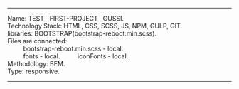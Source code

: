 ___
Name: TEST__FIRST-PROJECT__GUSSI.                               
Technology Stack: HTML, CSS, SCSS, JS, NPM, GULP, GIT.  
libraries: BOOTSTRAP(bootstrap-reboot.min.scss).  
Files are connected:   
&nbsp;&nbsp;&nbsp;&nbsp;&nbsp;&nbsp;&nbsp;&nbsp;&nbsp;bootstrap-reboot.min.scss - local.   
&nbsp;&nbsp;&nbsp;&nbsp;&nbsp;&nbsp;&nbsp;&nbsp;&nbsp;fonts - local.
&nbsp;&nbsp;&nbsp;&nbsp;&nbsp;&nbsp;&nbsp;&nbsp;&nbsp;iconFonts - local.   
Methodology: BEM.  
Type: responsive.   
___
